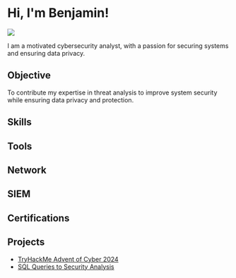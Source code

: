 # Hi, I'm Benjamin!
<a href="https://www.linkedin.com/in/benjamin-anyigor-8a311811b/" target="_blank"><img src="https://img.shields.io/badge/-LinkedIn-0072b1?&style=for-the-badge&logo=linkedin&logoColor=white" /></a>

I am a motivated cybersecurity analyst, with a passion for securing systems and ensuring data privacy.

## Objective
To contribute my expertise in threat analysis to improve system security while ensuring data privacy and protection.

## Skills


## Tools


## Network


## SIEM


## Certifications

## Projects
- <a href="https://github.com/Benjasco/Advent-of-Cyber-2024/tree/main">TryHackMe Advent of Cyber 2024</a>
- <a href="https://github.com/Benjasco/Apply-Filters-to-SL-Queries/blob/main/README.md">SQL Queries to Security Analysis</a>
